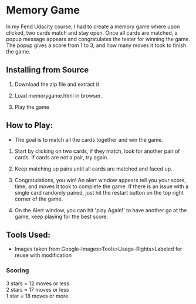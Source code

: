 # Memory Game

In my Fend Udacity course, I had to create a memory game where upon clicked, two cards match and stay open. Once all cards are matched, a popup message appears and congratulates the tester for winning the game. The popup gives a score from 1 to 3, and how many moves it took to finish the game. 


## Installing from Source
1. Download the zip file and extract it

2. Load memorygame.html in browser.

3. Play the game

## How to Play:

* The goal is to match all the cards together and win the game.

1. Start by clicking on two cards, if they match, look for another pair of cards. If cards are not a pair, try again.

2. Keep matching up pairs until all cards are matched and faced up. 

3. Congratulations, you win! An alert window appears tell you your score, time, and moves it took to complete the game. If there is an issue with a single card randomly paired, just hit the restart button on the top right corner of the game. 

4. On the Alert window, you can hit 'play Again!' to have another go at the game, keep playing for the best score.

## Tools Used: 

* Images taken from Google-Images>Tools>Usage-Rights>Labeled for reuse with modification


### Scoring
3 stars = 12 moves or less  
2 stars = 17 moves or less  
1 star = 18 moves or more
